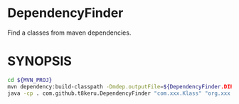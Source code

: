 DependencyFinder
================

Find a classes from maven dependencies.

# SYNOPSIS

```bash
cd ${MVN_PROJ}
mvn dependency:build-classpath -Dmdep.outputFile=${DependencyFinder.DIR}/classpath.txt
java -cp . com.github.t8keru.DependencyFinder "com.xxx.Klass" "org.xxx.Klass"
```
